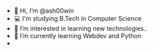 - 👋 Hi, I’m @ash00win
- 💻 I'm studying B.Tech in Computer Science
- 👀 I’m interested in learning new technologies..
- 🌱 I’m currently learning Webdev and Python
- 

<!---
ash00win/ash00win is a ✨ special ✨ repository because its `README.md` (this file) appears on your GitHub profile.
You can click the Preview link to take a look at your changes.
--->
